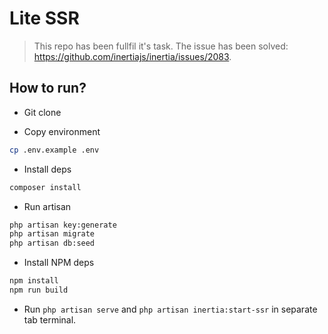 # Lite SSR

> This repo has been fullfil it's task. The issue has been solved: https://github.com/inertiajs/inertia/issues/2083.

## How to run?

- Git clone

- Copy environment

```sh
cp .env.example .env
```

- Install deps

```sh
composer install
```

- Run artisan

```sh
php artisan key:generate
php artisan migrate
php artisan db:seed
```

- Install NPM deps

```sh
npm install
npm run build
```

- Run `php artisan serve` and `php artisan inertia:start-ssr` in separate tab terminal.
